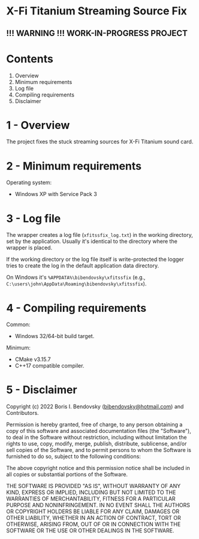 X-Fi Titanium Streaming Source Fix
==================================

!!! WARNING !!! WORK-IN-PROGRESS PROJECT
----------------------------------------

Contents
========

1. Overview
2. Minimum requirements
3. Log file
4. Compiling requirements
5. Disclaimer


1 - Overview
============

The project fixes the stuck streaming sources for X-Fi Titanium sound card.


2 - Minimum requirements
========================

Operating system:
- Windows XP with Service Pack 3


3 - Log file
============

The wrapper creates a log file (`xfitssfix_log.txt`) in the working directory, set by the application.
Usually it's identical to the directory where the wrapper is placed.

If the working directory or the log file itself is write-protected the logger tries to create the log in the default application data directory.

On Windows it's `%APPDATA%\bibendovsky\xfitssfix` (e.g., `C:\users\john\AppData\Roaming\bibendovsky\xfitssfix`).


4 - Compiling requirements
==========================

Common:
- Windows 32/64-bit build target.

Minimum:
- CMake v3.15.7
- C++17 compatible compiler.


5 - Disclaimer
===============

Copyright (c) 2022 Boris I. Bendovsky (bibendovsky@hotmail.com) and Contributors.

Permission is hereby granted, free of charge, to any person obtaining a copy
of this software and associated documentation files (the "Software"), to deal
in the Software without restriction, including without limitation the rights
to use, copy, modify, merge, publish, distribute, sublicense, and/or sell
copies of the Software, and to permit persons to whom the Software is
furnished to do so, subject to the following conditions:

The above copyright notice and this permission notice shall be included in all
copies or substantial portions of the Software.

THE SOFTWARE IS PROVIDED "AS IS", WITHOUT WARRANTY OF ANY KIND,
EXPRESS OR IMPLIED, INCLUDING BUT NOT LIMITED TO THE WARRANTIES OF
MERCHANTABILITY, FITNESS FOR A PARTICULAR PURPOSE AND NONINFRINGEMENT.
IN NO EVENT SHALL THE AUTHORS OR COPYRIGHT HOLDERS BE LIABLE FOR ANY CLAIM,
DAMAGES OR OTHER LIABILITY, WHETHER IN AN ACTION OF CONTRACT, TORT OR
OTHERWISE, ARISING FROM, OUT OF OR IN CONNECTION WITH THE SOFTWARE OR THE USE
OR OTHER DEALINGS IN THE SOFTWARE.
